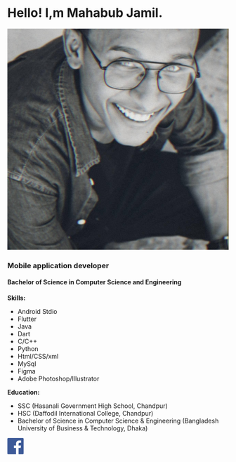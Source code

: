 # Hello! I,m Mahabub Jamil.
![Mahabub Jamil](me.jpg)
### **Mobile application developer**
#### Bachelor of Science in Computer Science and Engineering

**Skills:**
- Android Stdio
- Flutter
- Java
- Dart
- C/C++
- Python
- Html/CSS/xml
- MySql
- Figma
- Adobe Photoshop/Illustrator

**Education:**
- SSC (Hasanali Government High School, Chandpur)
- HSC (Daffodil International College, Chandpur)
- Bachelor of Science in Computer Science & Engineering (Bangladesh University of Business & Technology, Dhaka)

[![fIND ME ON fACEBOOK](fbicon.png)](https://www.facebook.com/Trifat71/)

